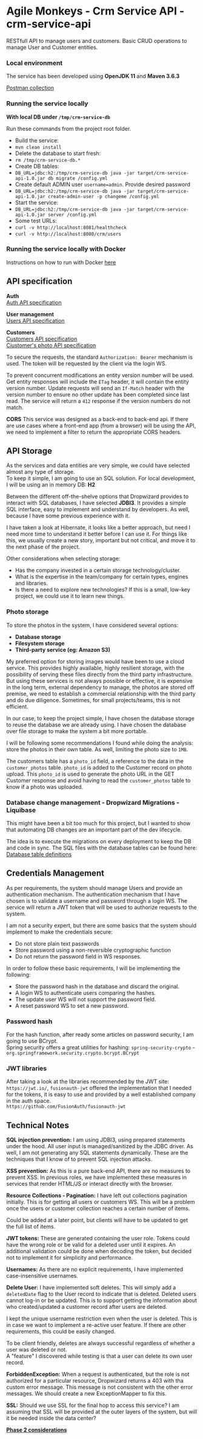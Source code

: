 # Agile Monkeys - Crm Service API - crm-service-api
RESTfull API to manage users and customers. Basic CRUD operations to manage User and Customer entities.

### Local environment
The service has been developed using **OpenJDK 11** and **Maven 3.6.3**

[Postman collection](docs/crm-service-api.postman.json)

### Running the service locally
**With local DB under `/tmp/crm-service-db`**

Run these commands from the project root folder.

* Build the service:
* `mvn clean install`
* Delete the database to start fresh:
* `rm /tmp/crm-service-db.*`
* Create DB tables:
* `DB_URL=jdbc:h2:/tmp/crm-service-db java -jar target/crm-service-api-1.0.jar db migrate /config.yml`
* Create default ADMIN user `username=admin`. Provide desired password
* `DB_URL=jdbc:h2:/tmp/crm-service-db java -jar target/crm-service-api-1.0.jar create-admin-user -p changeme /config.yml`
* Start the service:
* `DB_URL=jdbc:h2:/tmp/crm-service-db java -jar target/crm-service-api-1.0.jar server /config.yml`
* Some test URLs:
* `curl -v http://localhost:8081/healthcheck`
* `curl -v http://localhost:8080/crm/users`

### Running the service locally with Docker
Instructions on how to run with Docker [here](docs/docker.md)

## API specification
**Auth**  
[Auth API specification](docs/api-spec/crm-service-auth-api.raml)

**User management**  
[Users API specification](docs/api-spec/crm-service-users-api.raml)

**Customers**  
[Customers API specification](docs/api-spec/crm-service-customers-api.raml)  
[Ciustomer's photo API specification](docs/api-spec/crm-service-customers-photo-api.raml)

To secure the requests, the standard `Authorization: Bearer` mechanism is used. The token will be requested by the client via the login WS.

To prevent concurrent modifications an entity version number will be used. Get entity responses will include the `ETag` header, it will contain the entity version number.
Update requests will send an `If-Match` header with the version number to ensure no other update has been completed since last read.
The service will return a `412` response if the version numbers do not match.

**CORS**
This service was designed as a back-end to back-end api. If there are use cases where a front-end app (from a browser) will be using the API, we need to implement a filter to return the appropriate CORS headers.

## API Storage
As the services and data entities are very simple, we could have selected almost any type of storage.  
To keep it simple, I am going to use an SQL solution. For local development, I will be using an in memory DB: **H2**

Between the different off-the-shelve options that Dropwizard provides to interact with SQL databases, I have selected **JDBI3**.
It provides a simple SQL interface, easy to implement and understand by developers. As well, because I have some previous experience with it.

I have taken a look at Hibernate, it looks like a better approach, but need I need more time to understand it better before I can use it.
For things like this, we usually create a new story, important but not critical, and move it to the next phase of the project.

Other considerations when selecting storage:
* Has the company invested in a certain storage technology/cluster.
* What is the expertise in the team/company for certain types, engines and libraries.
* Is there a need to explore new technologies? If this is a small, low-key project, we could use it to learn new things.

### Photo storage
To store the photos in the system, I have considered several options:
* **Database storage**
* **Filesystem storage**
* **Third-party service (eg: Amazon S3)**

My preferred option for storing images would have been to use a cloud service. This provides highly available, highly resilient storage, with the possibility of serving these files directly from the third party infrastructure.  
But using these services is not always possible or effective, it is expensive in the long term, external dependency to manage, the photos are stored off premise, we need to establish a commercial relationship with the third party and do due diligence.
Sometimes, for small projects/teams, this is not efficient.

In our case, to keep the project simple, I have chosen the database storage to reuse the database we are already using. I have chosen the database over file storage to make the system a bit more portable.  

I will be following some recommendations I found while doing the analysis: store the photos in their own table. As well, limiting the photo size to `1MB`.

The customers table has a `photo_id` field, a reference to the data in the `customer_photos` table. `photo_id` is added to the Customer record on photo upload. This `photo_id` is used to generate the photo URL in the GET Customer response and avoid having to read the `customer_photos` table to know if a photo was uploaded.

### Database change management - Dropwizard Migrations - Liquibase
This might have been a bit too much for this project, but I wanted to show that automating DB changes are an important part of the dev lifecycle.

The idea is to execute the migrations on every deployment to keep the DB and code in sync.
The SQL files with the database tables can be found here: [Database table definitions](src/main/resources/migrations)

## Credentials Management
As per requirements, the system should manage Users and provide an authentication mechanism.
The authentication mechanism that I have chosen is to validate a username and password through a login WS.
The service will return a JWT token that will be used to authorize requests to the system.

I am not a security expert, but there are some basics that the system should implement to make the credentials secure:
* Do not store plain text passwords
* Store password using a non-reversible cryptographic function
* Do not return the password field in WS responses.

In order to follow these basic requirements, I will be implementing the following:
* Store the password hash in the database and discard the original.
* A login WS to authenticate users comparing the hashes.
* The update user WS will not support the password field.
* A reset password WS to set a new password.

### Password hash
For the hash function, after ready some articles on password security, I am going to use BCrypt.  
Spring security offers a great utilities for hashing:
`spring-security-crypto` - `org.springframework.security.crypto.bcrypt.BCrypt`

### JWT libraries
After taking a look at the libraries recommended by the JWT site: `https://jwt.io/`, `fusionauth-jwt` offered the implementation that I needed for the tokens, it is easy to use and provided by a well established company in the auth space.  
`https://github.com/FusionAuth/fusionauth-jwt`

## Technical Notes
**SQL injection prevention:**
I am using JDBI3, using prepared statements under the hood. All user input is managed/sanitized by the JDBC driver. As well, I am not generating any SQL statements dynamically. These are the techniques that I know of to prevent SQL injection attacks.

**XSS prevention:**
As this is a pure back-end API, there are no measures to prevent XSS. In previous roles, we have implemented these measures in services that render HTML/JS or interact directly with the browser.

**Resource Collections - Pagination:**
I have left out collections pagination initially. This is for getting all users or customers WS.
This will be a problem once the users or customer collection reaches a certain number of items.

Could be added at a later point, but clients will have to be updated to get the full list of items.

**JWT tokens:**
These are generated containing the user role. Tokens could have the wrong role or be valid for a deleted user until it expires.
An additional validation could be done when decoding the token, but decided not to implement it for simplicity and performance.

**Usernames:**
As there are no explicit requirements, I have implemented case-insensitive usernames.

**Delete User:**
I have implemented soft deletes. This will simply add a `deletedDate` flag to the User record to indicate that is deleted.
Deleted users cannot log-in or be updated. This is to support getting the information about who created/updated a customer record after users are deleted.

I kept the unique username restriction even when the user is deleted. This is in case we want to implement a re-active user feature. If there are other requirements, this could be easily changed.

To be client friendly, deletes are always successful regardless of whether a user was deleted or not.  
A "feature" I discovered while testing is that a user can delete its own user record.

**ForbiddenException:**
When a request is authenticated, but the role is not authorized for a particular resource, Dropwizard returns a 403 with tha custom error message.
This message is not consistent with the other error messages. We should create a new ExceptionMapper to fix this.

**SSL:**
Should we use SSL for the final hop to access this service?
I am assuming that SSL will be provided at the outer layers of the system, but will it be needed inside the data center?

**[Phase 2 considerations](docs/phase2.md)**